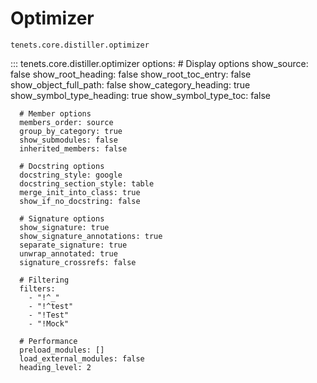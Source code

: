 # Optimizer

`tenets.core.distiller.optimizer`

::: tenets.core.distiller.optimizer
    options:
      # Display options
      show_source: false
      show_root_heading: false
      show_root_toc_entry: false
      show_object_full_path: false
      show_category_heading: true
      show_symbol_type_heading: true
      show_symbol_type_toc: false
      
      # Member options
      members_order: source
      group_by_category: true
      show_submodules: false
      inherited_members: false
      
      # Docstring options
      docstring_style: google
      docstring_section_style: table
      merge_init_into_class: true
      show_if_no_docstring: false
      
      # Signature options
      show_signature: true
      show_signature_annotations: true
      separate_signature: true
      unwrap_annotated: true
      signature_crossrefs: false
      
      # Filtering
      filters:
        - "!^_"
        - "!^test"
        - "!Test"
        - "!Mock"
      
      # Performance
      preload_modules: []
      load_external_modules: false
      heading_level: 2
